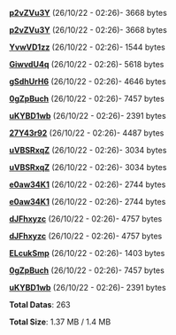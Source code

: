[**p2vZVu3Y**](/data/p2vZVu3Y.txt) (26/10/22 - 02:26)- 3668 bytes

[**p2vZVu3Y**](/data/p2vZVu3Y.txt) (26/10/22 - 02:26)- 3668 bytes

[**YvwVD1zz**](/data/YvwVD1zz.txt) (26/10/22 - 02:26)- 1544 bytes

[**GiwvdU4q**](/data/GiwvdU4q.txt) (26/10/22 - 02:26)- 5618 bytes

[**gSdhUrH6**](/data/gSdhUrH6.txt) (26/10/22 - 02:26)- 4646 bytes

[**0gZpBuch**](/data/0gZpBuch.txt) (26/10/22 - 02:26)- 7457 bytes

[**uKYBD1wb**](/data/uKYBD1wb.txt) (26/10/22 - 02:26)- 2391 bytes

[**27Y43r92**](/data/27Y43r92.txt) (26/10/22 - 02:26)- 4487 bytes

[**uVBSRxqZ**](/data/uVBSRxqZ.txt) (26/10/22 - 02:26)- 3034 bytes

[**uVBSRxqZ**](/data/uVBSRxqZ.txt) (26/10/22 - 02:26)- 3034 bytes

[**e0aw34K1**](/data/e0aw34K1.txt) (26/10/22 - 02:26)- 2744 bytes

[**e0aw34K1**](/data/e0aw34K1.txt) (26/10/22 - 02:26)- 2744 bytes

[**dJFhxyzc**](/data/dJFhxyzc.txt) (26/10/22 - 02:26)- 4757 bytes

[**dJFhxyzc**](/data/dJFhxyzc.txt) (26/10/22 - 02:26)- 4757 bytes

[**ELcukSmp**](/data/ELcukSmp.txt) (26/10/22 - 02:26)- 1403 bytes

[**0gZpBuch**](/data/0gZpBuch.txt) (26/10/22 - 02:26)- 7457 bytes

[**uKYBD1wb**](/data/uKYBD1wb.txt) (26/10/22 - 02:26)- 2391 bytes

**Total Datas**: 263

**Total Size**: 1.37 MB / 1.4 MB